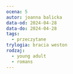 ```yaml
---
ocena: 5
autor: joanna balicka
data-od: 2024-04-28
data-do: 2024-04-28
tags:
  - przeczytane
trylogia: bracia weston
rodzaj:
  - young adult
  - romans
---
```


